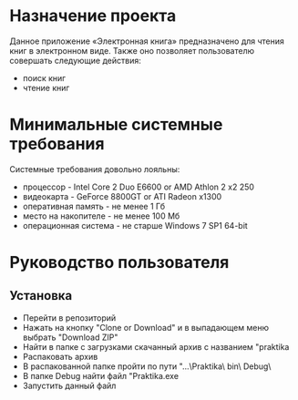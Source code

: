 #  Назначение проекта
Данное приложение «Электронная книга»  предназначено для чтения книг в электронном виде. Также оно позволяет пользователю совершать следующие действия:
* поиск книг
* чтение книг
# Минимальные системные требования
Системные требования довольно лояльны:
* процессор - Intel Core 2 Duo E6600 or AMD Athlon 2 x2 250
* видеокарта - GeForce 8800GT or ATI Radeon x1300
* оперативная память - не менее 1 Гб
* место на накопителе - не менее 100 Мб
* операционная система - не старше Windows 7 SP1 64-bit
# Руководство пользователя
## Установка
* Перейти в репозиторий
* Нажать на кнопку "Clone or Download" и в выпадающем меню выбрать "Download ZIP"
* Найти в папке с загрузками скачанный архив с названием "praktika
* Распаковать архив
* В распакованной папке пройти по пути "...\Praktika\ bin\ Debug\
* В папке Debug найти файл "Praktika.exe
* Запустить данный файл
